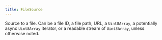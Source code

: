 ```yaml
---
title: FileSource
---
```


Source to a file. Can be a file ID, a file path, URL, a `Uint8Array`, a potentially async `Uint8Array` iterator, or a readable stream of `Uint8Array`, unless otherwise noted.



